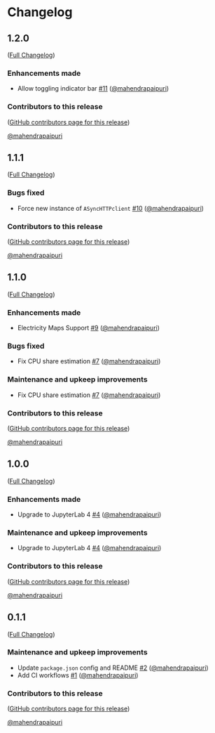 # Changelog

<!-- <START NEW CHANGELOG ENTRY> -->

## 1.2.0

([Full Changelog](https://github.com/mahendrapaipuri/jupyter-power-usage/compare/v1.1.1...903a5deb29fe761cb5da4a1d8a06533ea77bd458))

### Enhancements made

- Allow toggling indicator bar [#11](https://github.com/mahendrapaipuri/jupyter-power-usage/pull/11) ([@mahendrapaipuri](https://github.com/mahendrapaipuri))

### Contributors to this release

([GitHub contributors page for this release](https://github.com/mahendrapaipuri/jupyter-power-usage/graphs/contributors?from=2024-04-10&to=2025-04-27&type=c))

[@mahendrapaipuri](https://github.com/search?q=repo%3Amahendrapaipuri%2Fjupyter-power-usage+involves%3Amahendrapaipuri+updated%3A2024-04-10..2025-04-27&type=Issues)

<!-- <END NEW CHANGELOG ENTRY> -->

## 1.1.1

([Full Changelog](https://github.com/mahendrapaipuri/jupyter-power-usage/compare/v1.1.0...e4bed2566bee4ad972523c2fa1dced4121dbca9e))

### Bugs fixed

- Force new instance of `ASyncHTTPclient` [#10](https://github.com/mahendrapaipuri/jupyter-power-usage/pull/10) ([@mahendrapaipuri](https://github.com/mahendrapaipuri))

### Contributors to this release

([GitHub contributors page for this release](https://github.com/mahendrapaipuri/jupyter-power-usage/graphs/contributors?from=2024-04-03&to=2024-04-10&type=c))

[@mahendrapaipuri](https://github.com/search?q=repo%3Amahendrapaipuri%2Fjupyter-power-usage+involves%3Amahendrapaipuri+updated%3A2024-04-03..2024-04-10&type=Issues)

## 1.1.0

([Full Changelog](https://github.com/mahendrapaipuri/jupyter-power-usage/compare/v1.0.0...43f5a12b352e65bd810d75bb06608e605836ca4c))

### Enhancements made

- Electricity Maps Support [#9](https://github.com/mahendrapaipuri/jupyter-power-usage/pull/9) ([@mahendrapaipuri](https://github.com/mahendrapaipuri))

### Bugs fixed

- Fix CPU share estimation [#7](https://github.com/mahendrapaipuri/jupyter-power-usage/pull/7) ([@mahendrapaipuri](https://github.com/mahendrapaipuri))

### Maintenance and upkeep improvements

- Fix CPU share estimation [#7](https://github.com/mahendrapaipuri/jupyter-power-usage/pull/7) ([@mahendrapaipuri](https://github.com/mahendrapaipuri))

### Contributors to this release

([GitHub contributors page for this release](https://github.com/mahendrapaipuri/jupyter-power-usage/graphs/contributors?from=2023-10-12&to=2024-04-03&type=c))

[@mahendrapaipuri](https://github.com/search?q=repo%3Amahendrapaipuri%2Fjupyter-power-usage+involves%3Amahendrapaipuri+updated%3A2023-10-12..2024-04-03&type=Issues)

## 1.0.0

([Full Changelog](https://github.com/mahendrapaipuri/jupyter-power-usage/compare/v0.1.1...62b1ee6d0ed0a662330c0156807b07e493eeb85a))

### Enhancements made

- Upgrade to JupyterLab 4 [#4](https://github.com/mahendrapaipuri/jupyter-power-usage/pull/4) ([@mahendrapaipuri](https://github.com/mahendrapaipuri))

### Maintenance and upkeep improvements

- Upgrade to JupyterLab 4 [#4](https://github.com/mahendrapaipuri/jupyter-power-usage/pull/4) ([@mahendrapaipuri](https://github.com/mahendrapaipuri))

### Contributors to this release

([GitHub contributors page for this release](https://github.com/mahendrapaipuri/jupyter-power-usage/graphs/contributors?from=2023-10-12&to=2023-10-12&type=c))

[@mahendrapaipuri](https://github.com/search?q=repo%3Amahendrapaipuri%2Fjupyter-power-usage+involves%3Amahendrapaipuri+updated%3A2023-10-12..2023-10-12&type=Issues)

## 0.1.1

([Full Changelog](https://github.com/mahendrapaipuri/jupyter-power-usage/compare/3b718a62b80160933904e991b2ebde25598434a5...d8fc444ef94e53dab89ce84192927d215558a82e))

### Maintenance and upkeep improvements

- Update `package.json` config and README [#2](https://github.com/mahendrapaipuri/jupyter-power-usage/pull/2) ([@mahendrapaipuri](https://github.com/mahendrapaipuri))
- Add CI workflows [#1](https://github.com/mahendrapaipuri/jupyter-power-usage/pull/1) ([@mahendrapaipuri](https://github.com/mahendrapaipuri))

### Contributors to this release

([GitHub contributors page for this release](https://github.com/mahendrapaipuri/jupyter-power-usage/graphs/contributors?from=2023-10-01&to=2023-10-12&type=c))

[@mahendrapaipuri](https://github.com/search?q=repo%3Amahendrapaipuri%2Fjupyter-power-usage+involves%3Amahendrapaipuri+updated%3A2023-10-01..2023-10-12&type=Issues)
